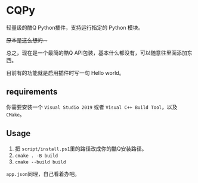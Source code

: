 # CQPy

轻量级的酷Q Python插件，支持运行指定的 Python 模块。

<del>原本是这么想的...</del>

总之，现在是一个最简的酷Q API包装，基本什么都没有，可以随意往里面添加东西。

目前有的功能就是启用插件时写一句 Hello world。

## requirements

你需要安装一个 `Visual Studio 2019` 或者 `Visual C++ Build Tool`，以及`CMake`。

## Usage

1. 把 `script/install.ps1`里的路径改成你的酷Q安装路径。
2. `cmake . -B build`
3. `cmake --build build`

`app.json`同理，自己看着办吧。
